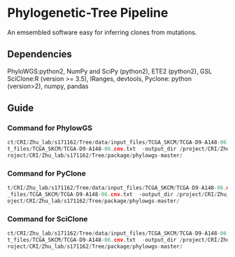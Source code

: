 # Phylogenetic-Tree Pipeline
An emsembled software easy for inferring clones from mutations. 
## Dependencies
PhyloWGS:python2, NumPy and SciPy (python2), ETE2 (python2), GSL
SciClone:R (version >= 3.5), IRanges, devtools, 
Pyclone: python (version>2), numpy, pandas
## Guide
### Command for PhylowGS
```python generate_tree.py  -code_dir /project/CRI/Zhu_lab/s171162/Tree/code -method PhyloWGS -sample_name test_sample -maf_file /proje\
ct/CRI/Zhu_lab/s171162/Tree/data/input_files/TCGA_SKCM/TCGA-D9-A148-06.maf.txt -cnv_file /project/CRI/Zhu_lab/s171162/Tree/data/inpu\
t_files/TCGA_SKCM/TCGA-D9-A148-06.cnv.txt  -output_dir /project/CRI/Zhu_lab/s171162/Tree/phylogenic_tree/test_output6 -phylo_code /p\
roject/CRI/Zhu_lab/s171162/Tree/package/phylowgs-master/
```
 ### Command for PyClone
 ``` python generate_tree.py  -code_dir /project/CRI/Zhu_lab/s171162/Tree/code -method PyClone -sample_name test_sample -maf_file /projec\
t/CRI/Zhu_lab/s171162/Tree/data/input_files/TCGA_SKCM/TCGA-D9-A148-06.maf.txt -cnv_file /project/CRI/Zhu_lab/s171162/Tree/data/input\
_files/TCGA_SKCM/TCGA-D9-A148-06.cnv.txt  -output_dir /project/CRI/Zhu_lab/s171162/Tree/phylogenic_tree/test_output6 -phylo_code /pr\
oject/CRI/Zhu_lab/s171162/Tree/package/phylowgs-master/
```
### Command for SciClone
``` python generate_tree.py  -code_dir /project/CRI/Zhu_lab/s171162/Tree/code -method SciClone -sample_name test_sample -maf_file /proje\
ct/CRI/Zhu_lab/s171162/Tree/data/input_files/TCGA_SKCM/TCGA-D9-A148-06.maf.txt -cnv_file /project/CRI/Zhu_lab/s171162/Tree/data/inpu\
t_files/TCGA_SKCM/TCGA-D9-A148-06.cnv.txt  -output_dir /project/CRI/Zhu_lab/s171162/Tree/phylogenic_tree/test_output6 -phylo_code /p\
roject/CRI/Zhu_lab/s171162/Tree/package/phylowgs-master/
```
